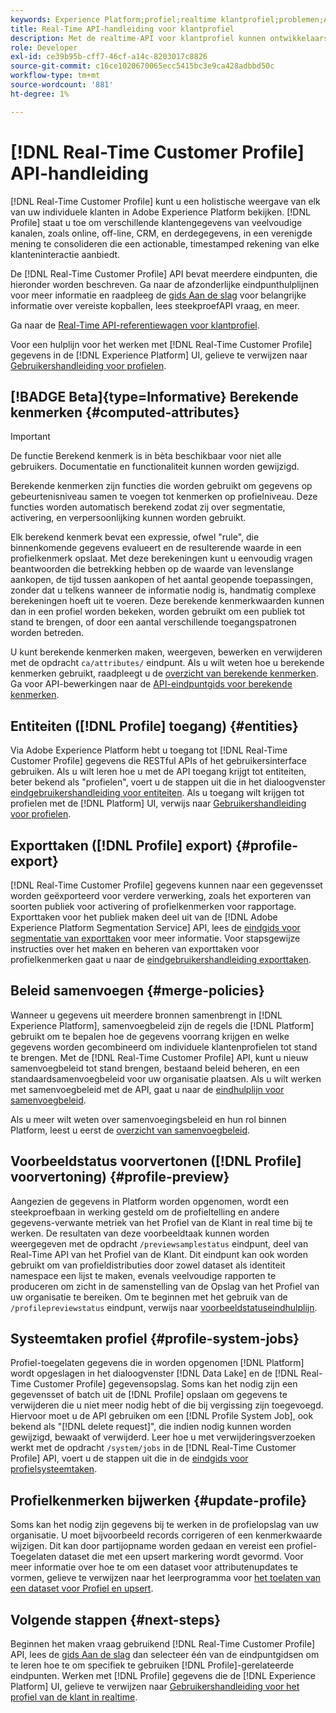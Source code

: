 ```yaml
---
keywords: Experience Platform;profiel;realtime klantprofiel;problemen;API;verenigd profiel;verenigd profiel;verenigd profiel;profiel;rtcp;inschakelen profiel;profiel inschakelen
title: Real-Time API-handleiding voor klantprofiel
description: Met de realtime-API voor klantprofiel kunnen ontwikkelaars profielgegevens verkennen en ermee werken, waaronder weergaveprofielen, beleid voor samenvoegen maken en bijwerken, profielgegevens exporteren of samplen en profielgegevens verwijderen die niet langer vereist zijn of die door een fout zijn toegevoegd. Volg deze gids voor het uitvoeren van de belangrijkste bewerkingen met de API.
role: Developer
exl-id: ce39b95b-cff7-46cf-a14c-8203017c8826
source-git-commit: c16ce1020670065ecc5415bc3e9ca428adbbd50c
workflow-type: tm+mt
source-wordcount: '881'
ht-degree: 1%

---
```


# [!DNL Real-Time Customer Profile] API-handleiding

[!DNL Real-Time Customer Profile] kunt u een holistische weergave van elk van uw individuele klanten in Adobe Experience Platform bekijken. [!DNL Profile] staat u toe om verschillende klantengegevens van veelvoudige kanalen, zoals online, off-line, CRM, en derdegegevens, in een verenigde mening te consolideren die een actionable, timestamped rekening van elke klanteninteractie aanbiedt.

De [!DNL Real-Time Customer Profile] API bevat meerdere eindpunten, die hieronder worden beschreven. Ga naar de afzonderlijke eindpunthulplijnen voor meer informatie en raadpleeg de [gids Aan de slag](getting-started.md) voor belangrijke informatie over vereiste kopballen, lees steekproefAPI vraag, en meer.

Ga naar de [Real-Time API-referentiewagen voor klantprofiel](https://www.adobe.com/go/profile-apis-en).

Voor een hulplijn voor het werken met [!DNL Real-Time Customer Profile] gegevens in de [!DNL Experience Platform] UI, gelieve te verwijzen naar [Gebruikershandleiding voor profielen](../ui/user-guide.md).

## [!BADGE Beta]{type=Informative} Berekende kenmerken {#computed-attributes}

>[!IMPORTANT]
>
De functie Berekend kenmerk is in bèta beschikbaar voor niet alle gebruikers. Documentatie en functionaliteit kunnen worden gewijzigd.

Berekende kenmerken zijn functies die worden gebruikt om gegevens op gebeurtenisniveau samen te voegen tot kenmerken op profielniveau. Deze functies worden automatisch berekend zodat zij over segmentatie, activering, en verpersoonlijking kunnen worden gebruikt.

Elk berekend kenmerk bevat een expressie, ofwel &quot;rule&quot;, die binnenkomende gegevens evalueert en de resulterende waarde in een profielkenmerk opslaat. Met deze berekeningen kunt u eenvoudig vragen beantwoorden die betrekking hebben op de waarde van levenslange aankopen, de tijd tussen aankopen of het aantal geopende toepassingen, zonder dat u telkens wanneer de informatie nodig is, handmatig complexe berekeningen hoeft uit te voeren. Deze berekende kenmerkwaarden kunnen dan in een profiel worden bekeken, worden gebruikt om een publiek tot stand te brengen, of door een aantal verschillende toegangspatronen worden betreden.

U kunt berekende kenmerken maken, weergeven, bewerken en verwijderen met de opdracht `ca/attributes/` eindpunt. Als u wilt weten hoe u berekende kenmerken gebruikt, raadpleegt u de [overzicht van berekende kenmerken](../computed-attributes/overview.md). Ga voor API-bewerkingen naar de [API-eindpuntgids voor berekende kenmerken](../computed-attributes/api.md).

## Entiteiten ([!DNL Profile] toegang) {#entities}

Via Adobe Experience Platform hebt u toegang tot [!DNL Real-Time Customer Profile] gegevens die RESTful APIs of het gebruikersinterface gebruiken. Als u wilt leren hoe u met de API toegang krijgt tot entiteiten, beter bekend als &quot;profielen&quot;, voert u de stappen uit die in het dialoogvenster [eindgebruikershandleiding voor entiteiten](entities.md). Als u toegang wilt krijgen tot profielen met de [!DNL Platform] UI, verwijs naar [Gebruikershandleiding voor profielen](../ui/user-guide.md).

## Exporttaken ([!DNL Profile] export) {#profile-export}

[!DNL Real-Time Customer Profile] gegevens kunnen naar een gegevensset worden geëxporteerd voor verdere verwerking, zoals het exporteren van soorten publiek voor activering of profielkenmerken voor rapportage. Exporttaken voor het publiek maken deel uit van de [!DNL Adobe Experience Platform Segmentation Service] API, lees de [eindgids voor segmentatie van exporttaken](../../profile/api/export-jobs.md) voor meer informatie. Voor stapsgewijze instructies over het maken en beheren van exporttaken voor profielkenmerken gaat u naar de [eindgebruikershandleiding exporttaken](export-jobs.md).

## Beleid samenvoegen {#merge-policies}

Wanneer u gegevens uit meerdere bronnen samenbrengt in [!DNL Experience Platform], samenvoegbeleid zijn de regels die [!DNL Platform] gebruikt om te bepalen hoe de gegevens voorrang krijgen en welke gegevens worden gecombineerd om individuele klantenprofielen tot stand te brengen. Met de [!DNL Real-Time Customer Profile] API, kunt u nieuw samenvoegbeleid tot stand brengen, bestaand beleid beheren, en een standaardsamenvoegbeleid voor uw organisatie plaatsen. Als u wilt werken met samenvoegbeleid met de API, gaat u naar de [eindhulplijn voor samenvoegbeleid](merge-policies.md).

Als u meer wilt weten over samenvoegingsbeleid en hun rol binnen Platform, leest u eerst de [overzicht van samenvoegbeleid](../merge-policies/overview.md).

## Voorbeeldstatus voorvertonen ([!DNL Profile] voorvertoning) {#profile-preview}

Aangezien de gegevens in Platform worden opgenomen, wordt een steekproefbaan in werking gesteld om de profieltelling en andere gegevens-verwante metriek van het Profiel van de Klant in real time bij te werken. De resultaten van deze voorbeeldtaak kunnen worden weergegeven met de opdracht `/previewsamplestatus` eindpunt, deel van Real-Time API van het Profiel van de Klant. Dit eindpunt kan ook worden gebruikt om van profieldistributies door zowel dataset als identiteit namespace een lijst te maken, evenals veelvoudige rapporten te produceren om zicht in de samenstelling van de Opslag van het Profiel van uw organisatie te bereiken.  Om te beginnen met het gebruik van de `/profilepreviewstatus` eindpunt, verwijs naar [voorbeeldstatuseindhulplijn](preview-sample-status.md).

## Systeemtaken profiel {#profile-system-jobs}

Profiel-toegelaten gegevens die in worden opgenomen [!DNL Platform] wordt opgeslagen in het dialoogvenster [!DNL Data Lake] en de [!DNL Real-Time Customer Profile] gegevensopslag. Soms kan het nodig zijn een gegevensset of batch uit de [!DNL Profile] opslaan om gegevens te verwijderen die u niet meer nodig hebt of die bij vergissing zijn toegevoegd. Hiervoor moet u de API gebruiken om een [!DNL Profile System Job], ook bekend als &quot;[!DNL delete request]&quot;, die indien nodig kunnen worden gewijzigd, bewaakt of verwijderd. Leer hoe u met verwijderingsverzoeken werkt met de opdracht `/system/jobs` in de [!DNL Real-Time Customer Profile] API, voert u de stappen uit die in de [eindgids voor profielsysteemtaken](profile-system-jobs.md).

## Profielkenmerken bijwerken {#update-profile}

Soms kan het nodig zijn gegevens bij te werken in de profielopslag van uw organisatie. U moet bijvoorbeeld records corrigeren of een kenmerkwaarde wijzigen. Dit kan door partijopname worden gedaan en vereist een profiel-Toegelaten dataset die met een upsert markering wordt gevormd. Voor meer informatie over hoe te om een dataset voor attributenupdates te vormen, gelieve te verwijzen naar het leerprogramma voor [het toelaten van een dataset voor Profiel en upsert](../../catalog/datasets/enable-upsert.md).

## Volgende stappen {#next-steps}

Beginnen het maken vraag gebruikend [!DNL Real-Time Customer Profile] API, lees de [gids Aan de slag](getting-started.md) dan selecteer één van de eindpuntgidsen om te leren hoe te om specifiek te gebruiken [!DNL Profile]-gerelateerde eindpunten. Werken met [!DNL Profile] gegevens die de [!DNL Experience Platform] UI, gelieve te verwijzen naar [Gebruikershandleiding voor het profiel van de klant in realtime](../ui/user-guide.md).
